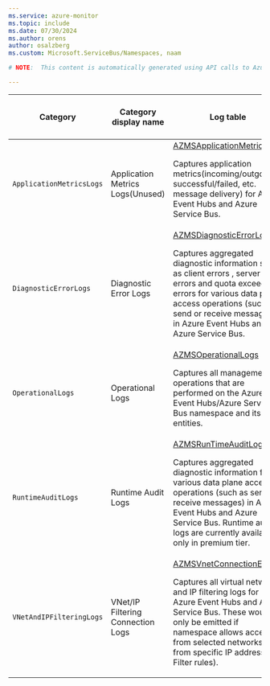 ```yaml
---
ms.service: azure-monitor
ms.topic: include
ms.date: 07/30/2024
ms.author: orens
author: osalzberg
ms.custom: Microsoft.ServiceBus/Namespaces, naam

# NOTE:  This content is automatically generated using API calls to Azure. Any edits made on these files will be overwritten in the next run of the script. 

---
```

  
  
|Category|Category display name| Log table| [Supports basic log plan](/azure/azure-monitor/logs/basic-logs-configure?tabs=portal-1#compare-the-basic-and-analytics-log-data-plans)|[Supports ingestion-time transformation](/azure/azure-monitor/essentials/data-collection-transformations)| Example queries |Costs to export|
|---|---|---|---|---|---|---|
|`ApplicationMetricsLogs` |Application Metrics Logs(Unused) |[AZMSApplicationMetricLogs](/azure/azure-monitor/reference/tables/azmsapplicationmetriclogs)<p>Captures application metrics(incoming/outgoing, successful/failed, etc. message delivery) for Azure Event Hubs and Azure Service Bus.|Yes|No||Yes |
|`DiagnosticErrorLogs` |Diagnostic Error Logs |[AZMSDiagnosticErrorLogs](/azure/azure-monitor/reference/tables/azmsdiagnosticerrorlogs)<p>Captures aggregated diagnostic information such as client errors , server busy errors and quota exceeded errors for various data plane access operations (such as send or receive messages) in Azure Event Hubs and Azure Service Bus.|Yes|No|[Queries](/azure/azure-monitor/reference/queries/azmsdiagnosticerrorlogs)|Yes |
|`OperationalLogs` |Operational Logs |[AZMSOperationalLogs](/azure/azure-monitor/reference/tables/azmsoperationallogs)<p>Captures all management operations that are performed on the Azure Event Hubs/Azure Service Bus namespace and its entities.|Yes|No|[Queries](/azure/azure-monitor/reference/queries/azmsoperationallogs)|No |
|`RuntimeAuditLogs` |Runtime Audit Logs |[AZMSRunTimeAuditLogs](/azure/azure-monitor/reference/tables/azmsruntimeauditlogs)<p>Captures aggregated diagnostic information for various data plane access operations (such as send or receive messages) in Azure Event Hubs and Azure Service Bus. Runtime audit logs are currently available only in premium tier.|Yes|No|[Queries](/azure/azure-monitor/reference/queries/azmsruntimeauditlogs)|Yes |
|`VNetAndIPFilteringLogs` |VNet/IP Filtering Connection Logs |[AZMSVnetConnectionEvents](/azure/azure-monitor/reference/tables/azmsvnetconnectionevents)<p>Captures all virtual network and IP filtering logs for Azure Event Hubs and Azure Service Bus. These would only be emitted if namespace allows access from selected networks or from specific IP address (IP Filter rules).|Yes|No|[Queries](/azure/azure-monitor/reference/queries/azmsvnetconnectionevents)|No |